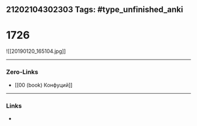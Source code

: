 21202104302303
Tags: #type_unfinished_anki 
---
# 1726

![[20190120_165104.jpg]]

---
### Zero-Links
- [[00 (book) Конфуций]]
---
### Links
-